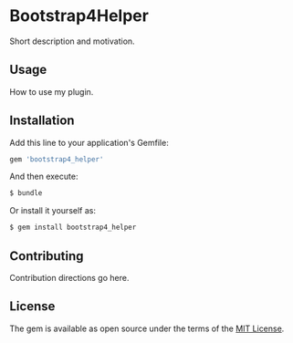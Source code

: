 # Bootstrap4Helper

Short description and motivation.

## Usage

How to use my plugin.

## Installation

Add this line to your application's Gemfile:

```ruby
gem 'bootstrap4_helper'
```

And then execute:

```bash
$ bundle
```

Or install it yourself as:

```bash
$ gem install bootstrap4_helper
```

## Contributing

Contribution directions go here.

## License

The gem is available as open source under the terms of the [MIT License](https://opensource.org/licenses/MIT).
